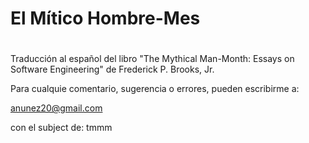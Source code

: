 # El Mítico Hombre-Mes
#
 Traducción al español del libro "The Mythical Man-Month: Essays on
 Software Engineering" de  Frederick P. Brooks, Jr.

 Para cualquie comentario, sugerencia o errores, pueden escribirme a:

 anunez20@gmail.com

 con el subject de: tmmm
